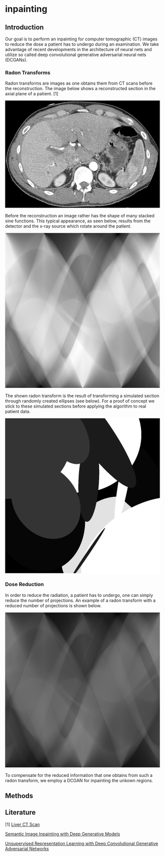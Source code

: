 # inpainting

## Introduction

Our goal is to perform an inpainting for computer tomographic (CT) images to reduce the dose a patient has to undergo during an examination. We take advantage of recent developments in the architecture of neural nets and utilize so called deep convolutional generative adversarial neural nets (DCGANs).

### Radon Transforms

Radon transforms are images as one obtains them from CT scans before the reconstruction. The image below shows a reconstructed section in the axial plane of a patient. [1]

![CT Image of the Liver](img/real_ct.png)

Before the reconstruction an image rather has the shape of many stacked sine functions. This typical appearance, as seen below, results from the detector and the x-ray source which rotate around the patient. 

![Radon Transform](img/rand_ell_rad.png)

The shown radon transform is the result of transforming a simulated section through randomly created ellipses (see below). For a proof of concept we stick to these simulated sections before applying the algorithm to real patient data.

![Random Ellipses](img/rand_ell.png)

### Dose Reduction
In order to reduce the radiation, a patient has to undergo, one can simply reduce the number of projections. An example of a radon transform with a reduced number of projections is shown below.

![Radon Transform with less Projections](img/rand_ell_rad_less_dose.png)

To compensate for the reduced information that one obtains from such a radon transform, we employ a DCGAN for inpainting the unkown regions.

## Methods



## Literature
[1] [Liver CT Scan](https://upload.wikimedia.org/wikipedia/en/0/06/R_vs_L_Liver_by_CT.PNG "Link to Wikipedia")

[Semantic Image Inpainting with Deep Generative Models](https://arxiv.org/abs/1607.07539 "Link to arXiv")

[Unsupervised Representation Learning with Deep Convolutional Generative Adversarial Networks](https://arxiv.org/abs/1511.06434 "Link to arXiv")
